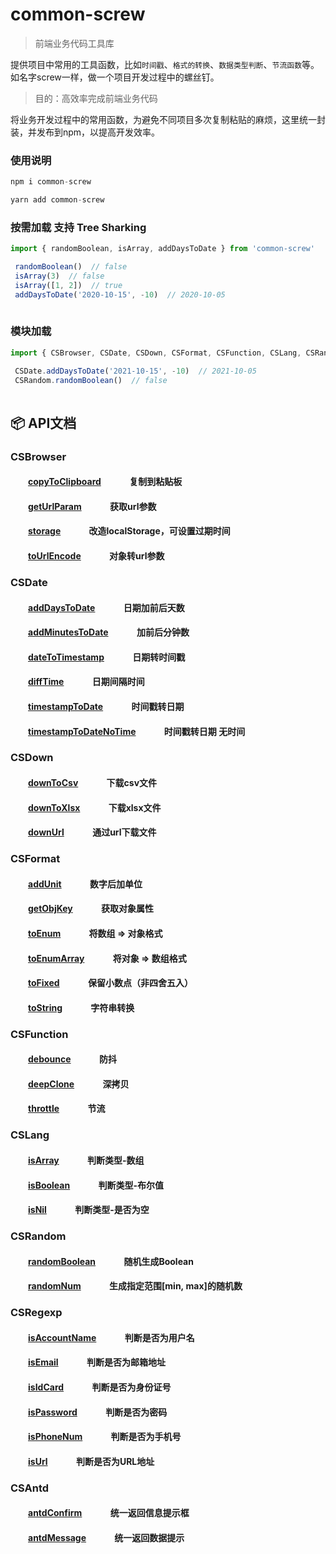 # common-screw

> 前端业务代码工具库 

提供项目中常用的工具函数，比如`时间戳`、`格式的转换`、`数据类型判断`、`节流函数`等。如名字screw一样，做一个项目开发过程中的螺丝钉。


> 目的：高效率完成前端业务代码

将业务开发过程中的常用函数，为避免不同项目多次复制粘贴的麻烦，这里统一封装，并发布到npm，以提高开发效率。


### 使用说明

```js
npm i common-screw

```

```js
yarn add common-screw

```


### 按需加载 支持 Tree Sharking

```js
import { randomBoolean, isArray, addDaysToDate } from 'common-screw'

 randomBoolean()  // false
 isArray(3)  // false
 isArray([1, 2])  // true
 addDaysToDate('2020-10-15', -10)  // 2020-10-05
 
```

### 模块加载
```js
import { CSBrowser, CSDate, CSDown, CSFormat, CSFunction, CSLang, CSRandom ,CSRegexp } from 'common-screw'

 CSDate.addDaysToDate('2021-10-15', -10)  // 2021-10-05
 CSRandom.randomBoolean()  // false
 
```


## :package:  API文档

### CSBrowser

#### &emsp;&emsp;[copyToClipboard](https://github.com/giseles/common-screw/blob/main/src/browser/copyToClipboard.ts) &emsp;&emsp;&emsp;复制到粘贴板 

#### &emsp;&emsp;[getUrlParam](https://github.com/giseles/common-screw/blob/main/src/browser/getUrlParam.ts) &emsp;&emsp;&emsp;获取url参数 

#### &emsp;&emsp;[storage](https://github.com/giseles/common-screw/blob/main/src/browser/storage.ts) &emsp;&emsp;&emsp;改造localStorage，可设置过期时间

#### &emsp;&emsp;[toUrlEncode](https://github.com/giseles/common-screw/blob/main/src/browser/toUrlEncode.ts) &emsp;&emsp;&emsp;对象转url参数 



### CSDate  

#### &emsp;&emsp;[addDaysToDate](https://github.com/giseles/common-screw/blob/main/src/date/addDaysToDate.ts) &emsp;&emsp;&emsp;日期加前后天数 

#### &emsp;&emsp;[addMinutesToDate](https://github.com/giseles/common-screw/blob/main/src/date/addMinutesToDate.ts) &emsp;&emsp;&emsp;加前后分钟数 

#### &emsp;&emsp;[dateToTimestamp](https://github.com/giseles/common-screw/blob/main/src/date/dateToTimestamp.ts) &emsp;&emsp;&emsp;日期转时间戳 

#### &emsp;&emsp;[diffTime](https://github.com/giseles/common-screw/blob/main/src/date/diffTime.ts) &emsp;&emsp;&emsp;日期间隔时间 

#### &emsp;&emsp;[timestampToDate](https://github.com/giseles/common-screw/blob/main/src/date/timestampToDate.ts) &emsp;&emsp;&emsp;时间戳转日期 

#### &emsp;&emsp;[timestampToDateNoTime](https://github.com/giseles/common-screw/blob/main/src/date/timestampToDateNoTime.ts) &emsp;&emsp;&emsp;时间戳转日期 无时间   



### CSDown

#### &emsp;&emsp;[downToCsv](https://github.com/giseles/common-screw/blob/main/src/down/downToCsv.ts) &emsp;&emsp;&emsp;下载csv文件 
#### &emsp;&emsp;[downToXlsx](https://github.com/giseles/common-screw/blob/main/src/down/downToXlsx.ts) &emsp;&emsp;&emsp;下载xlsx文件 
#### &emsp;&emsp;[downUrl](https://github.com/giseles/common-screw/blob/main/src/down/downUrl.ts) &emsp;&emsp;&emsp;通过url下载文件 



### CSFormat 

#### &emsp;&emsp;[addUnit](https://github.com/giseles/common-screw/blob/main/src/format/addUnit.ts) &emsp;&emsp;&emsp;数字后加单位 

#### &emsp;&emsp;[getObjKey](https://github.com/giseles/common-screw/blob/main/src/format/getObjKey.ts) &emsp;&emsp;&emsp;获取对象属性

#### &emsp;&emsp;[toEnum](https://github.com/giseles/common-screw/blob/main/src/format/toEnum.ts) &emsp;&emsp;&emsp;将数组 => 对象格式 

#### &emsp;&emsp;[toEnumArray](https://github.com/giseles/common-screw/blob/main/src/format/toEnumArray.ts) &emsp;&emsp;&emsp;将对象 => 数组格式  

#### &emsp;&emsp;[toFixed](https://github.com/giseles/common-screw/blob/main/src/format/toFixed.ts) &emsp;&emsp;&emsp;保留小数点（非四舍五入） 

#### &emsp;&emsp;[toString](https://github.com/giseles/common-screw/blob/main/src/format/toString.ts) &emsp;&emsp;&emsp;字符串转换



### CSFunction  

#### &emsp;&emsp;[debounce](https://github.com/giseles/common-screw/blob/main/src/function/debounce.ts) &emsp;&emsp;&emsp;防抖 

#### &emsp;&emsp;[deepClone](https://github.com/giseles/common-screw/blob/main/src/function/deepClone.ts) &emsp;&emsp;&emsp;深拷贝  

#### &emsp;&emsp;[throttle](https://github.com/giseles/common-screw/blob/main/src/function/throttle.ts) &emsp;&emsp;&emsp;节流   



### CSLang  

#### &emsp;&emsp;[isArray](https://github.com/giseles/common-screw/blob/main/src/lang/isArray.ts) &emsp;&emsp;&emsp;判断类型-数组 

#### &emsp;&emsp;[isBoolean](https://github.com/giseles/common-screw/blob/main/src/lang/isBoolean.ts) &emsp;&emsp;&emsp;判断类型-布尔值 

#### &emsp;&emsp;[isNil](https://github.com/giseles/common-screw/blob/main/src/lang/isNil.ts) &emsp;&emsp;&emsp;判断类型-是否为空 



### CSRandom   

#### &emsp;&emsp;[randomBoolean](https://github.com/giseles/common-screw/blob/main/src/random/randomBoolean.ts) &emsp;&emsp;&emsp;随机生成Boolean 

#### &emsp;&emsp;[randomNum](https://github.com/giseles/common-screw/blob/main/src/random/randomNum.ts) &emsp;&emsp;&emsp;生成指定范围[min, max]的随机数  


### CSRegexp  

#### &emsp;&emsp;[isAccountName](https://github.com/giseles/common-screw/blob/main/src/regexp/isAccountName.ts) &emsp;&emsp;&emsp;判断是否为用户名   

#### &emsp;&emsp;[isEmail](https://github.com/giseles/common-screw/blob/main/src/regexp/isEmail.ts) &emsp;&emsp;&emsp;判断是否为邮箱地址   

#### &emsp;&emsp;[isIdCard](https://github.com/giseles/common-screw/blob/main/src/regexp/isIdCard.ts) &emsp;&emsp;&emsp;判断是否为身份证号   

#### &emsp;&emsp;[isPassword](https://github.com/giseles/common-screw/blob/main/src/regexp/isPassword.ts) &emsp;&emsp;&emsp;判断是否为密码   

#### &emsp;&emsp;[isPhoneNum](https://github.com/giseles/common-screw/blob/main/src/regexp/isPhoneNum.ts) &emsp;&emsp;&emsp;判断是否为手机号  

#### &emsp;&emsp;[isUrl](https://github.com/giseles/common-screw/blob/main/src/regexp/isUrl.ts) &emsp;&emsp;&emsp;判断是否为URL地址  


### CSAntd  

#### &emsp;&emsp;[antdConfirm](https://github.com/giseles/common-screw/blob/main/src/antd/antdConfirm.ts) &emsp;&emsp;&emsp;统一返回信息提示框   

#### &emsp;&emsp;[antdMessage](https://github.com/giseles/common-screw/blob/main/src/antd/antdMessage.ts) &emsp;&emsp;&emsp;统一返回数据提示

